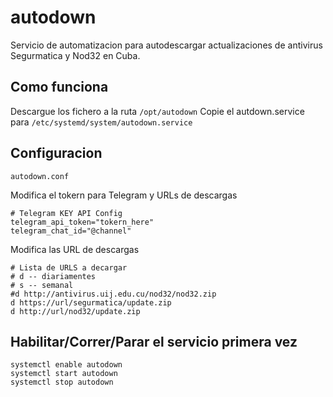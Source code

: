 # autodown
Servicio de  automatizacion para autodescargar actualizaciones de antivirus Segurmatica y Nod32 en Cuba.

## Como funciona
Descargue los fichero a la ruta `/opt/autodown`
Copie el autdown.service para `/etc/systemd/system/autodown.service`

## Configuracion
`autodown.conf`

Modifica el tokern para Telegram y URLs de descargas
```
# Telegram KEY API Config
telegram_api_token="tokern_here"
telegram_chat_id="@channel"
```
Modifica las URL de descargas
```
# Lista de URLS a decargar
# d -- diariamentes
# s -- semanal
#d http://antivirus.uij.edu.cu/nod32/nod32.zip
d https://url/segurmatica/update.zip
d http://url/nod32/update.zip
```

## Habilitar/Correr/Parar el servicio primera vez
```
systemctl enable autodown
systemctl start autodown
systemctl stop autodown
```
